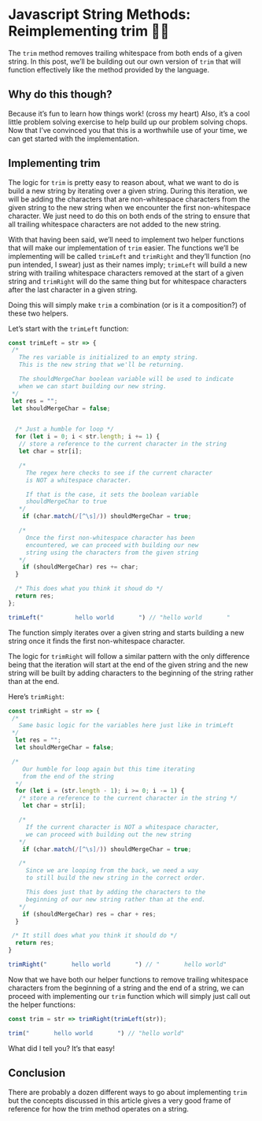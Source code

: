 # Javascript String Methods: Reimplementing trim 💪🏾

The `trim` method removes trailing whitespace from both ends of a given string.
In this post, we’ll be building out our own version of `trim` that will function
effectively like the method provided by the language.

## Why do this though?

Because it’s fun to learn how things work! (cross my heart)  Also, it’s a cool
little problem solving exercise to help build up our problem solving chops.
Now that I’ve convinced you that this is a worthwhile use of your time, we can
get started with the implementation.

## Implementing trim

The logic for `trim` is pretty easy to reason about, what we want to do is build
a new string by iterating over a given string. During this iteration, we will be
adding the characters that are non-whitespace characters from the given string
to the new string when we encounter the first non-whitespace character. We just
need to do this on both ends of the string to ensure that all trailing
whitespace characters are not added to the new string.

With that having been said, we’ll need to implement two helper functions that
will make our implementation of `trim` easier. The functions we’ll be
implementing will be called `trimLeft` and `trimRight` and they’ll function
(no pun intended, I swear) just as their names imply; `trimLeft` will build a
new string with trailing whitespace characters removed at the start of a given
string and `trimRight` will do the same thing but for whitespace characters
after the last character in a given string.

Doing this will simply make `trim` a combination (or is it a composition?) of
these two helpers.

Let’s start with the `trimLeft` function:

```js
const trimLeft = str => {
 /*
   The res variable is initialized to an empty string.
   This is the new string that we'll be returning.

   The shouldMergeChar boolean variable will be used to indicate
   when we can start building our new string.
 */
 let res = "";
 let shouldMergeChar = false;


  /* Just a humble for loop */
  for (let i = 0; i < str.length; i += 1) {
   // store a reference to the current character in the string
   let char = str[i];

   /*
     The regex here checks to see if the current character
     is NOT a whitespace character.

     If that is the case, it sets the boolean variable
     shouldMergeChar to true
   */
    if (char.match(/[^\s]/)) shouldMergeChar = true;

   /*
     Once the first non-whitespace character has been
     encountered, we can proceed with building our new
     string using the characters from the given string
   */
    if (shouldMergeChar) res += char;
  }

  /* This does what you think it shoud do */
  return res;
};

trimLeft("         hello world       ") // "hello world       "
```

The function simply iterates over a given string and starts building a new
string once it finds the first non-whitespace character.

The logic for `trimRight` will follow a similar pattern with the only difference
being that the iteration will start at the end of the
given string and the new string will be built by adding characters to the
beginning of the string rather than at the end.

Here’s `trimRight`:

```js
const trimRight = str => {
 /*
   Same basic logic for the variables here just like in trimLeft
 */
  let res = "";
  let shouldMergeChar = false;

 /*
    Our humble for loop again but this time iterating
    from the end of the string
  */
  for (let i = (str.length - 1); i >= 0; i -= 1) {
   /* store a reference to the current character in the string */
    let char = str[i];

   /*
     If the current character is NOT a whitespace character,
     we can proceed with building out the new string
   */
    if (char.match(/[^\s]/)) shouldMergeChar = true;

   /*
     Since we are looping from the back, we need a way
     to still build the new string in the correct order.

     This does just that by adding the characters to the
     beginning of our new string rather than at the end.
   */
    if (shouldMergeChar) res = char + res;
  }

 /* It still does what you think it should do */
  return res;
}

trimRight("       hello world       ") // "       hello world"
```

Now that we have both our helper functions to remove trailing whitespace
characters from the beginning of a string and the end of a string, we can
proceed with implementing our `trim` function which will simply just call out
the helper functions:

```js
const trim = str => trimRight(trimLeft(str));

trim("       hello world       ") // "hello world"
```

What did I tell you? It’s that easy!

## Conclusion

There are probably a dozen different ways to go about implementing `trim`
but the concepts discussed in this article gives a very good frame of
reference for how the trim method operates on a string.
